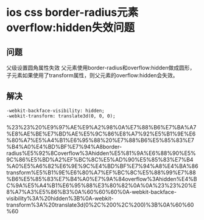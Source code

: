 # ios css border-radius元素 overflow:hidden失效问题

## 问题

父级设置圆角属性失效 父元素使用border-radius和overflow:hidden做成圆形，子元素如果使用了transform属性，则父元素的overflow:hidden会失效。

## 解决

```
-webkit-backface-visibility: hidden;
-webkit-transform: translate3d(0, 0, 0);
```

%23%23%20%E9%97%AE%E9%A2%98%0A%E7%88%B6%E7%BA%A7%E8%AE%BE%E7%BD%AE%E5%9C%86%E8%A7%92%E5%B1%9E%E6%80%A7%E5%A4%B1%E6%95%88%20%E7%88%B6%E5%85%83%E7%B4%A0%E4%BD%BF%E7%94%A8border-radius%E5%92%8Coverflow%3Ahidden%E5%81%9A%E6%88%90%E5%9C%86%E5%BD%A2%EF%BC%8C%E5%AD%90%E5%85%83%E7%B4%A0%E5%A6%82%E6%9E%9C%E4%BD%BF%E7%94%A8%E4%BA%86transform%E5%B1%9E%E6%80%A7%EF%BC%8C%E5%88%99%E7%88%B6%E5%85%83%E7%B4%A0%E7%9A%84overflow%3Ahidden%E4%BC%9A%E5%A4%B1%E6%95%88%E3%80%82%0A%0A%23%23%20%E8%A7%A3%E5%86%B3%0A%60%60%60%0A-webkit-backface-visibility%3A%20hidden%3B%0A-webkit-transform%3A%20translate3d(0%2C%200%2C%200)%3B%0A%60%60%60
